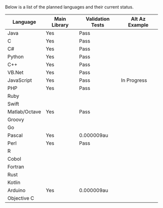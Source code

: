 Below is a list of the planned languages and their current status.

Language     |Main Library|Validation Tests|Alt Az Example
-------------|------------|----------------|--------------
Java         |Yes         |Pass            |
C            |Yes         |Pass            |
C#           |Yes         |Pass            |
Python       |Yes         |Pass            |
C++          |Yes         |Pass            |
VB.Net       |Yes         |Pass            |
JavaScript   |Yes         |Pass            |In Progress
PHP          |Yes         |Pass            |
Ruby         |            |                |
Swift        |            |                |
Matlab/Octave|Yes         |Pass            |
Groovy       |            |                |
Go           |            |                |
Pascal       |Yes         |0.000009au      |
Perl         |Yes         |Pass            |
R            |            |                |
Cobol        |            |                |
Fortran      |            |                |
Rust         |            |                |
Kotlin       |            |                |
Arduino      |Yes         |0.000009au      |
Objective C  |            |                |